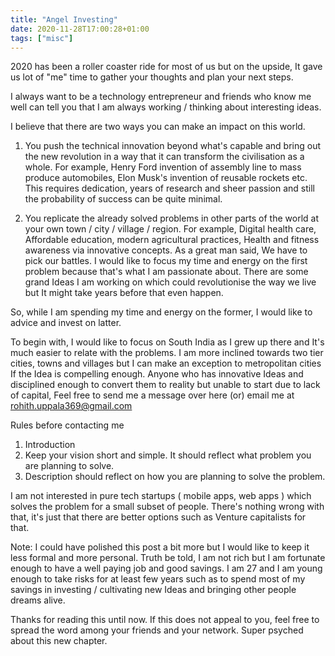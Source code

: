 ```yaml
---
title: "Angel Investing"
date: 2020-11-28T17:00:28+01:00
tags: ["misc"]
---
```


2020 has been a roller coaster ride for most of us but on the upside, It gave us lot of "me" time to gather your thoughts and plan your next steps.

I always want to be a technology entrepreneur and friends who know me well can tell you that I am always working / thinking about interesting ideas.

I believe that there are two ways you can make an impact on this world. 

1. You push the technical innovation beyond what's capable and bring out the new revolution in a way that it can transform the civilisation as a whole. For example, Henry Ford invention of assembly line to mass produce automobiles, Elon Musk's invention of reusable rockets etc. This requires dedication, years of research and sheer passion and still the probability of success can be quite minimal.

2. You replicate the already solved problems in other parts of the world at your own town / city / village / region. For example, Digital health care, Affordable education,  modern agricultural practices, Health and fitness awareness via innovative concepts.
As a great man said, We have to pick our battles. I would like to focus my time and energy on the first problem because that's what I am passionate about. There are some grand Ideas I am working on which could revolutionise the way we live but It might take years before that even happen.

So, while I am spending my time and energy on the former, I would like to advice and invest on latter. 

To begin with, I would like to focus on South India as I grew up there and It's much easier to relate with the problems. I am more inclined towards two tier cities, towns and villages but I can make an exception to metropolitan cities If the Idea is compelling enough.
Anyone who has innovative Ideas and disciplined enough to convert them to reality but unable to start due to lack of capital, Feel free to send me a message over here (or) email me at rohith.uppala369@gmail.com

Rules before contacting me

1. Introduction
2. Keep your vision short and simple. It should reflect what problem you are planning to solve.
3. Description should reflect on how you are planning to solve the problem.

I am not interested in pure tech startups ( mobile apps, web apps ) which solves the problem for a small subset of people. There's nothing wrong with that, it's just that there are better options such as Venture capitalists for that. 

Note: I could have polished this post a bit more but I would like to keep it less formal and more personal. Truth be told, I am not rich but I am fortunate enough to have a well paying job and good savings. I am 27 and I am young enough to take risks for at least few years such as to spend most of my savings in investing / cultivating new Ideas and bringing other people dreams alive.

Thanks for reading this until now. If this does not appeal to you, feel free to spread the word among your friends and your network. Super psyched about this new chapter.
